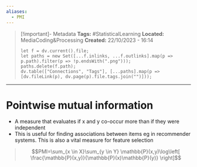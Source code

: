 ```yaml
---
aliases:
  - PMI
---
```


> [!important]- Metadata
> **Tags:** #StatisticalLearning 
> **Located:** MediaCoding&Processing
> **Created:** 22/10/2023 - 16:14
> ```dataviewjs
> let f = dv.current().file;
> let paths = new Set([...f.inlinks, ...f.outlinks].map(p => p.path).filter(p => !p.endsWith(".png")));
> paths.delete(f.path);
> dv.table(["Connections", "Tags"], [...paths].map(p => [dv.fileLink(p), dv.page(p).file.tags.join("")]));
> ```

___
# Pointwise mutual information
- A measure that evaluates if  x and y co-occur more than if they were independent
- This is useful for finding associations between items eg in recommender systems. This is also a vital measure for feature selection


>$$PMI=\sum_{x \in X}\sum_{y \in Y} \mathbb{P}(x,y)\log\left[ \frac{\mathbb{P}(x,y)}{\mathbb{P}(x)\mathbb{P}(y)} \right]$$
